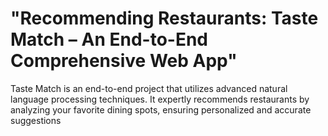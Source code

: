 # "Recommending Restaurants: Taste Match – An End-to-End Comprehensive Web App"
 Taste Match is an end-to-end project that utilizes advanced natural language processing techniques. It expertly recommends restaurants by analyzing your favorite dining spots, ensuring personalized and accurate suggestions
